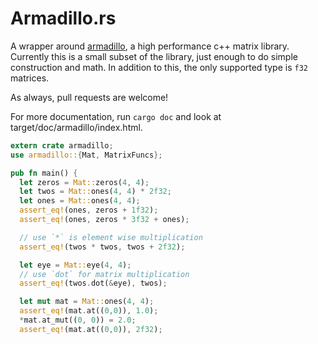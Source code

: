 Armadillo.rs
============

A wrapper around [armadillo]('http://arma.sourceforge.net'), a high performance c++ matrix library.
Currently this is a small subset of the library, just enough to do
simple construction and math. In addition to this, the only supported
type is `f32` matrices.

As always, pull requests are welcome!

For more documentation, run `cargo doc` and look at target/doc/armadillo/index.html.

```rust
extern crate armadillo;
use armadillo::{Mat, MatrixFuncs};

pub fn main() {
  let zeros = Mat::zeros(4, 4);
  let twos = Mat::ones(4, 4) * 2f32;
  let ones = Mat::ones(4, 4);
  assert_eq!(ones, zeros + 1f32);
  assert_eq!(ones, zeros * 3f32 + ones);

  // use `*` is element wise multiplication
  assert_eq!(twos * twos, twos + 2f32);

  let eye = Mat::eye(4, 4);
  // use `dot` for matrix multiplication
  assert_eq!(twos.dot(&eye), twos);

  let mut mat = Mat::ones(4, 4);
  assert_eq!(mat.at((0,0)), 1.0);
  *mat.at_mut((0, 0)) = 2.0;
  assert_eq!(mat.at((0,0)), 2f32);
```
